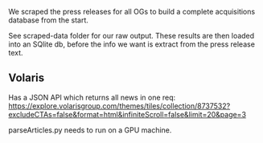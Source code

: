 We scraped the press releases for all OGs to build a complete acquisitions database from the start.

See scraped-data folder for our raw output. These results are then loaded into an SQlite db, before the info we want is extract from the press release text.

## Volaris

Has a JSON API which returns all news in one req: https://explore.volarisgroup.com/themes/tiles/collection/8737532?excludeCTAs=false&format=html&infiniteScroll=false&limit=20&page=3

parseArticles.py needs to run on a GPU machine.